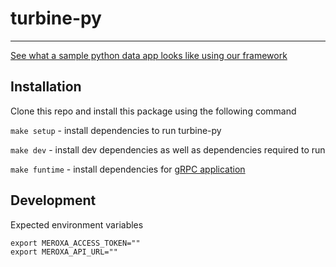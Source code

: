 # turbine-py
---- 
[See what a sample python data app looks like using our framework](https://github.com/meroxa/turbine-py-examples)


## Installation 

Clone this repo and install this package using the following command

`make setup` - install dependencies to run turbine-py

`make dev` - install dev dependencies as well as dependencies required to run 

`make funtime` - install dependencies for [gRPC application](src/turbine/function-deploy/function-app/)


## Development

Expected environment variables
```
export MEROXA_ACCESS_TOKEN=""
export MEROXA_API_URL=""
```